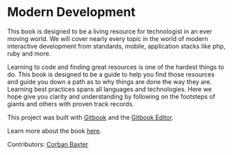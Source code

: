 # Modern Development

This book is designed to be a living resource for technologist in an ever moving world. We will cover nearly every topic in the world of modern interactive development from standards, mobile, application stacks like php, ruby and more.

Learning to code and finding great resources is one of the hardest things to do. This book is designed to be a guide to help you find those resources and guide you down a path as to why things are done the way they are. Learning best practices spans all languages and technologies. Here we hope give you clarity and understanding by following on the footsteps of giants and others with proven track records.


This project was built with [Gitbook](https://github.com/GitbookIO/gitbook) and the [Gitbook Editor](https://github.com/GitbookIO/editor/releases).

Learn more about the book [here](https://github.com/corbanb/modern-development).


Contributors:
[Corban Baxter](https://www.linkedin.com/profile/view?id=4006847)
